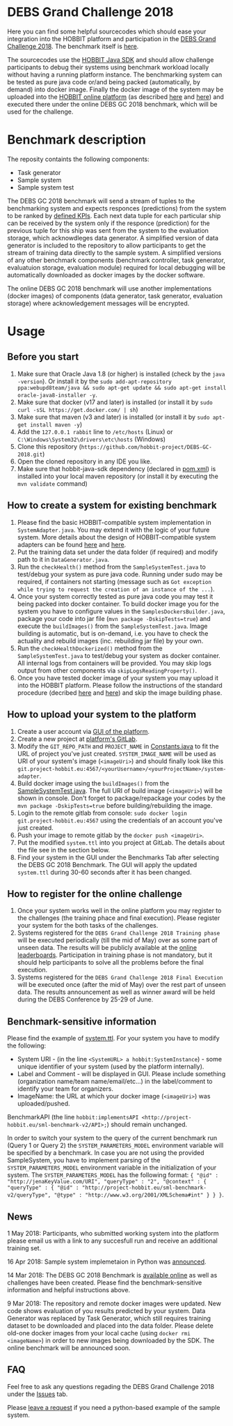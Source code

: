 # DEBS Grand Challenge 2018

Here you can find some helpful sourcecodes which should ease your integration into the HOBBIT platform and participation in the [DEBS Grand Challenge 2018](http://www.cs.otago.ac.nz/debs2018/calls/gc.html). The benchmark itself is [here](https://github.com/hobbit-project/sml-benchmark-v2).

The sourcecodes use the [HOBBIT Java SDK](https://github.com/hobbit-project/java-sdk) and should allow challenge participants to debug their systems using benchmark workload locally without having a running platform instance. 
The benchmarking system can be tested as pure java code or/and being packed (automatically, by demand) into docker image. 
Finally the docker image of the system may be uploaded into the [HOBBIT online platform](http://master.project-hobbit.eu) (as described [here](https://github.com/hobbit-project/platform/wiki/Push-a-docker-image) and [here](https://github.com/hobbit-project/platform/wiki/System-meta-data-file)) and executed there under the online DEBS GC 2018 benchmark, which will be used for the challenge.

# Benchmark description
The reposity containts the following components:
- Task generator  
- Sample system
- Sample system test

The DEBS GC 2018 benchmark will send a stream of tuples to the benchmarking system and expects responces (predictions) from the system to be ranked by [defined KPIs](http://www.cs.otago.ac.nz/debs2018/calls/gc.html). Each next data tuple for each particular ship can be received by the system only if the responce (prediction) for the previous tuple for this ship was sent from the system to the evaluation storage, which acknowdleges data generator. A simplified version of data generator is included to the repository to allow participants to get the stream of training data directly to the sample system. A simplified versions of any other benchmark components (benchmark controller, task generator, evaluatuion storage, evaluation module) required for local debugging will be automatically downloaded as docker images by the docker software. 

The online DEBS GC 2018 benchmark will use another implementations (docker images) of components (data generator, task generator, evaluation storage) where acknowledgement messages will be encrypted. 

# Usage
## Before you start
1) Make sure that Oracle Java 1.8 (or higher) is installed (check by the `java -version`). Or install it by the `sudo add-apt-repository ppa:webupd8team/java && sudo apt-get update && sudo apt-get install oracle-java8-installer -y`.
2) Make sure that docker (v17 and later) is installed (or install it by `sudo curl -sSL https://get.docker.com/ | sh`)
3) Make sure that maven (v3 and later) is installed (or install it by `sudo apt-get install maven -y`)
4) Add the `127.0.0.1 rabbit` line to `/etc/hosts` (Linux) or `C:\Windows\System32\drivers\etc\hosts` (Windows)
5) Clone this repository (`https://github.com/hobbit-project/DEBS-GC-2018.git`)
6) Open the cloned repository in any IDE you like. 
7) Make sure that hobbit-java-sdk dependency (declared in [pom.xml](https://github.com/hobbit-project/java-sdk-example/blob/master/pom.xml)) is installed into your local maven repository (or install it by executing the `mvn validate` command)

## How to create a system for existing benchmark
1) Please find the basic HOBBIT-compatible system implementation in `SystemAdapter.java`. You may extend it with the logic of your future system. More details about the design of HOBBIT-compatible system adapters can be found [here](https://github.com/hobbit-project/platform/wiki/Develop-a-system-adapter-in-Java) and [here](https://github.com/hobbit-project/platform/wiki/Develop-a-system-adapter). 
2) Put the training data set under the data folder (if required) and modify path to it in `DataGenerator.java`. 
3) Run the `checkHealth()` method from the `SampleSystemTest.java` to test/debug your system as pure java code. Running under sudo may be required, if containers not starting (message such as `Got exception while trying to request the creation of an instance of the ...`). 
3) Once your system correctly tested as pure java code you may test it being packed into docker container. To build docker image you for the system you have to configure values in the `SamplesDockersBuilder.java`, package your code into jar file (`mvn package -DskipTests=true`) and execute the `buildImages()` from the `SampleSystemTest.java`. Image building is automatic, but  is on-demand, i.e. you have to check the actuality and rebuild images (inc. rebuilding jar file) by your own.
3) Run the `checkHealthDockerized()` method from the `SampleSystemTest.java` to test/debug your system as docker container. All internal logs from containers will be provided. You may skip logs output from other components via `skipLogsReadingProperty()`.
5) Once you have tested docker image of your system you may upload it into the HOBBIT platform. Please follow the instructions of the standard procedure (decribed [here](https://github.com/hobbit-project/platform/wiki/Push-a-docker-image) and [here](https://github.com/hobbit-project/platform/wiki/System-meta-data-file)) and skip the image building phase.

## How to upload your system to the platform
1. Create a user account via [GUI of the platform](https://master.project-hobbit.eu).
2. Create a new project at [platform's GitLab](https://git.project-hobbit.eu).
3. Modify the `GIT_REPO_PATH` and `PROJECT_NAME` in [Constants.java](https://github.com/hobbit-project/DEBS-GC-2018/blob/master/src/main/java/org/hobbit/debs_2018_gc_samples/Benchmark/Constants.java) to fit the URL of project you've just created. `SYSTEM_IMAGE_NAME` will be used as URI of your system's image (`<imageUri>`) and should finally look like this `git.project-hobbit.eu:4567/<yourUsername>/<yourProjectName>/system-adapter`. 
4. Build docker image using the `buildImages()` from the [SampleSystemTest.java](https://github.com/hobbit-project/DEBS-GC-2018/blob/master/src/test/java/org/hobbit/debs_2018_gc_samples/SampleSystemTest.java). The full URI of build image (`<imageUri>`) will be shown in console. Don't forget to package/repackage your codes by the `mvn package -DskipTests=true` before building/rebuilding the image.
5. Login to the remote gitlab from console: `sudo docker login git.project-hobbit.eu:4567` using the credentials of an account you've just created.
6. Push your image to remote gitlab by the `docker push <imageUri>`.
7. Put the modified `system.ttl` into you project at GitLab. The details about the file see in the section below.
8. Find your system in the GUI under the Benchmarks Tab after selecting the DEBS GC 2018 Benchmark. The GUI will apply the updated `system.ttl` during 30-60 seconds after it has been changed.
  
## How to register for the online challenge
1. Once your system works well in the online platform you may register to the challenges (the training phace and final execution). Please register your system for the both tasks of the challenges. 
2. Systems registered for the `DEBS Grand Challenge 2018 Training phase` will be executed periodically (till the mid of May) over as some part of unseen data. The results  will be publicly available at the [online leaderboards](https://master.project-hobbit.eu/challenges/http:%2F%2Fw3id.org%2Fhobbit%2Fchallenges%2333578642-2a74-4a95-8f9b-24a6f675937f/leaderboards). Participation in training phase is not mandatory, but it should help participants to solve all the problems before the final execution. 
3. Systems registered for the `DEBS Grand Challenge 2018 Final Execution` will be executed once (after the mid of May) over the rest part of unseen data. The results announcement as well as winner award will be held during the DEBS Conference by 25-29 of June.

## Benchmark-sensitive information
Please find the example of [system.ttl](https://github.com/hobbit-project/DEBS-GC-2018/blob/master/system.ttl). 
For your system you have to modify the following:
- System URI - (in the line `<SystemURL> a hobbit:SystemInstance`) - some unique identifier of your system (used by the platform internally).
- Label and Comment - will be displayed in GUI. Please include something (organization name/team name/email/etc...) in the label/comment to identify your team for organizers.
- ImageName: the URL at which your docker image (`<imageUri>`) was uploaded/pushed.

BenchmarkAPI (the line `hobbit:implementsAPI <http://project-hobbit.eu/sml-benchmark-v2/API>;`) should remain unchanged.

In order to switch your system to the query of the current benchmark run (Query 1 or Query 2) the `SYSTEM_PARAMETERS_MODEL` environment variable will be specified by a benchmark. In case you are not using the provided SampleSystem, you have to implement parsing of the `SYSTEM_PARAMETERS_MODEL` environment variable in the initialization of your system. The `SYSTEM_PARAMETERS_MODEL` has the following format:
```{ "@id" : "http://jenaKeyValue.com/URI", "queryType" : "2", "@context" : { "queryType" : { "@id" : "http://project-hobbit.eu/sml-benchmark-v2/queryType", "@type" : "http://www.w3.org/2001/XMLSchema#int" } } }```. 

## News
1 May 2018: Participants, who submitted working system into the platform please email us with a link to any succesfull run and receive an additional training set.

16 Apr 2018: Sample system implemetaion in Python was [announced](https://github.com/hobbit-project/python-sample-system). 

14 Mar 2018: The DEBS GC 2018 Benchmark is [available online](https://project-hobbit.eu/structured-machine-learning-benchmark-v2/) as well as challenges have been created. Please find the benchmark-sensitive information and helpful instructions above. 

9 Mar 2018: The repository and remote docker images were updated. New code shows evaluation of you results predicted by your system. Data Generator was replaced by Task Generator, which still requires training dataset to be downloaded and placed into the data folder. Please delete old-one docker images from your local cache (using `docker rmi <imageName>`) in order to new images being downloaded by the SDK. The online benchmark will be announced soon.

## FAQ
Feel free to ask any questions regading the DEBS Grand Challenge 2018 under the [Issues](https://github.com/hobbit-project/DEBS-GC-2018/issues) tab.

Please [leave a request](https://github.com/hobbit-project/DEBS-GC-2018/issues/5) if you need a python-based example of the sample system.
